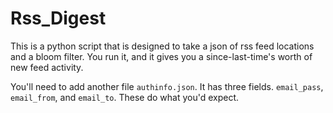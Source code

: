 # Rss_Digest

This is a python script that is designed to take a json of rss feed locations and a bloom filter. 
You run it, and it gives you a since-last-time's worth of new feed activity. 

You'll need to add another file `authinfo.json`. It has three fields. `email_pass`, `email_from`, and `email_to`. These do what you'd expect.
